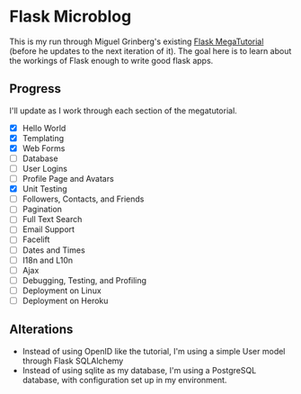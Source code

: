 # Flask Microblog

This is my run through Miguel Grinberg's existing [Flask MegaTutorial](https://blog.miguelgrinberg.com/post/the-flask-mega-tutorial-part-i-hello-world) (before he updates to the next iteration of it).
The goal here is to learn about the workings of Flask enough to write good flask apps.

## Progress

I'll update as I work through each section of the megatutorial.

- [x] Hello World
- [x] Templating
- [x] Web Forms
- [ ] Database
- [ ] User Logins
- [ ] Profile Page and Avatars
- [x] Unit Testing
- [ ] Followers, Contacts, and Friends
- [ ] Pagination
- [ ] Full Text Search
- [ ] Email Support
- [ ] Facelift
- [ ] Dates and Times
- [ ] I18n and L10n
- [ ] Ajax
- [ ] Debugging, Testing, and Profiling
- [ ] Deployment on Linux
- [ ] Deployment on Heroku

## Alterations 

- Instead of using OpenID like the tutorial, I'm using a simple User model through  Flask SQLAlchemy
- Instead of using sqlite as my database, I'm using a PostgreSQL database, with configuration set up in my environment.
